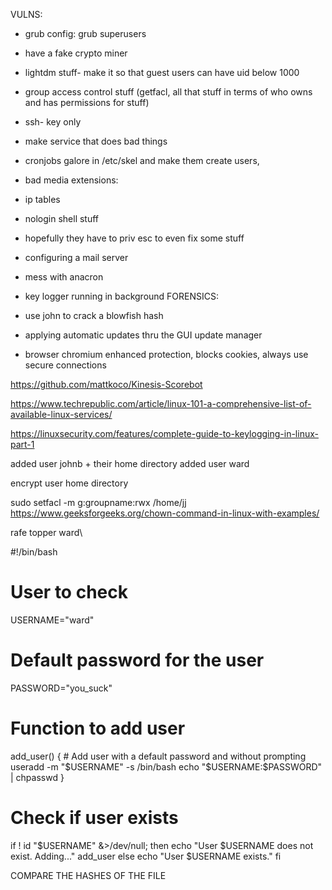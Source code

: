 VULNS:
- grub config: grub superusers
- have a fake crypto miner
- lightdm stuff- make it so that guest users can have uid below 1000

- group access control stuff (getfacl, all that stuff in terms of who owns and has permissions for stuff)

- ssh- key only 
- make service that does bad things 
- cronjobs galore in /etc/skel and make them create users,

- bad media extensions:
- ip tables 
- nologin shell stuff

- hopefully they have to priv esc to even fix some stuff

- configuring a mail server 
- mess with anacron
- key logger running in background
FORENSICS:
- use john to crack a blowfish hash

- applying automatic updates thru the GUI update manager

- browser chromium enhanced protection, blocks cookies, always use secure connections 

https://github.com/mattkoco/Kinesis-Scorebot

https://www.techrepublic.com/article/linux-101-a-comprehensive-list-of-available-linux-services/ 

https://linuxsecurity.com/features/complete-guide-to-keylogging-in-linux-part-1

added user johnb + their home directory
added user ward

encrypt user home directory   

sudo setfacl -m g:groupname:rwx /home/jj
https://www.geeksforgeeks.org/chown-command-in-linux-with-examples/

rafe
topper
ward\

#!/bin/bash

# User to check
USERNAME="ward"
# Default password for the user
PASSWORD="you_suck"

# Function to add user
add_user() {
    # Add user with a default password and without prompting
    useradd -m "$USERNAME" -s /bin/bash
    echo "$USERNAME:$PASSWORD" | chpasswd
}

# Check if user exists
if ! id "$USERNAME" &>/dev/null; then
    echo "User $USERNAME does not exist. Adding..."
    add_user
else
    echo "User $USERNAME exists."
fi


COMPARE THE HASHES OF THE FILE 


